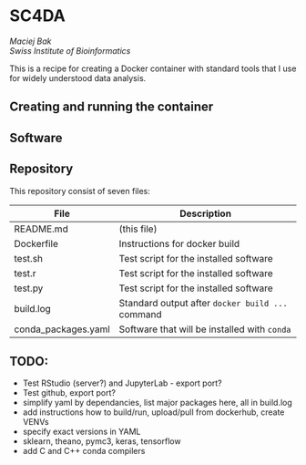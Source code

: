 # SC4DA
*Maciej Bak  
Swiss Institute of Bioinformatics*

This is a recipe for creating a Docker container with standard tools that I use for widely understood data analysis.

## Creating and running the container

## Software

## Repository

This repository consist of seven files:

| File  | Description |
| ------ | ------ |
| README.md | (this file) |
| Dockerfile | Instructions for docker build |
| test.sh | Test script for the installed software |
| test.r | Test script for the installed software |
| test.py | Test script for the installed software |
| build.log | Standard output after `docker build ...` command |
| conda_packages.yaml | Software that will be installed with `conda` |

## TODO:

* Test RStudio (server?) and JupyterLab - export port?
* Test github, export port?
* simplify yaml by dependancies, list major packages here, all in build.log
* add instructions how to build/run, upload/pull from dockerhub, create VENVs
* specify exact versions in YAML
* sklearn, theano, pymc3, keras, tensorflow
* add C and C++ conda compilers